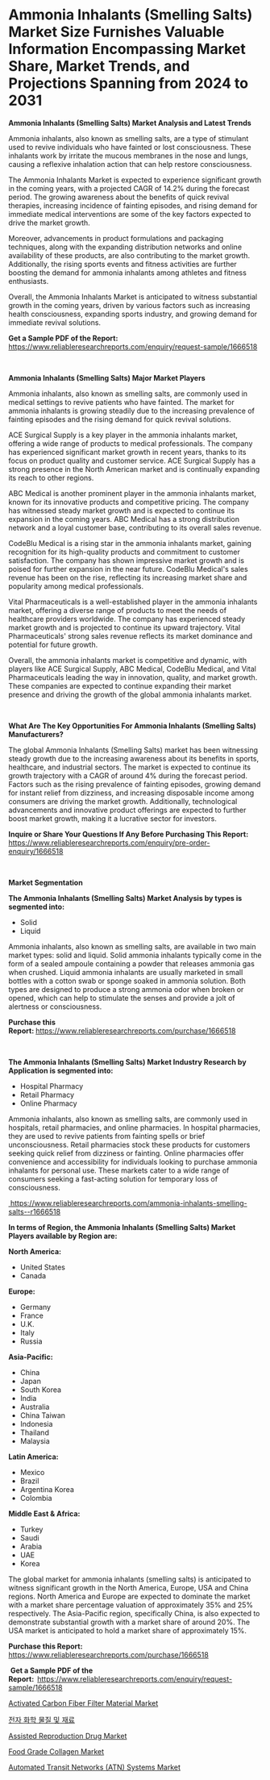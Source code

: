 <p><h1>Ammonia Inhalants (Smelling Salts) Market Size Furnishes Valuable Information Encompassing Market Share, Market Trends, and Projections Spanning from 2024 to 2031</h1></p><p><strong>Ammonia Inhalants (Smelling Salts) Market Analysis and Latest Trends</strong></p>
<p><p>Ammonia inhalants, also known as smelling salts, are a type of stimulant used to revive individuals who have fainted or lost consciousness. These inhalants work by irritate the mucous membranes in the nose and lungs, causing a reflexive inhalation action that can help restore consciousness.</p><p>The Ammonia Inhalants Market is expected to experience significant growth in the coming years, with a projected CAGR of 14.2% during the forecast period. The growing awareness about the benefits of quick revival therapies, increasing incidence of fainting episodes, and rising demand for immediate medical interventions are some of the key factors expected to drive the market growth.</p><p>Moreover, advancements in product formulations and packaging techniques, along with the expanding distribution networks and online availability of these products, are also contributing to the market growth. Additionally, the rising sports events and fitness activities are further boosting the demand for ammonia inhalants among athletes and fitness enthusiasts.</p><p>Overall, the Ammonia Inhalants Market is anticipated to witness substantial growth in the coming years, driven by various factors such as increasing health consciousness, expanding sports industry, and growing demand for immediate revival solutions.</p></p>
<p><strong>Get a Sample PDF of the Report:&nbsp;</strong> <a href="https://www.reliableresearchreports.com/enquiry/request-sample/1666518">https://www.reliableresearchreports.com/enquiry/request-sample/1666518</a></p>
<p>&nbsp;</p>
<p><strong>Ammonia Inhalants (Smelling Salts) Major Market Players</strong></p>
<p><p>Ammonia inhalants, also known as smelling salts, are commonly used in medical settings to revive patients who have fainted. The market for ammonia inhalants is growing steadily due to the increasing prevalence of fainting episodes and the rising demand for quick revival solutions.</p><p>ACE Surgical Supply is a key player in the ammonia inhalants market, offering a wide range of products to medical professionals. The company has experienced significant market growth in recent years, thanks to its focus on product quality and customer service. ACE Surgical Supply has a strong presence in the North American market and is continually expanding its reach to other regions.</p><p>ABC Medical is another prominent player in the ammonia inhalants market, known for its innovative products and competitive pricing. The company has witnessed steady market growth and is expected to continue its expansion in the coming years. ABC Medical has a strong distribution network and a loyal customer base, contributing to its overall sales revenue.</p><p>CodeBlu Medical is a rising star in the ammonia inhalants market, gaining recognition for its high-quality products and commitment to customer satisfaction. The company has shown impressive market growth and is poised for further expansion in the near future. CodeBlu Medical's sales revenue has been on the rise, reflecting its increasing market share and popularity among medical professionals.</p><p>Vital Pharmaceuticals is a well-established player in the ammonia inhalants market, offering a diverse range of products to meet the needs of healthcare providers worldwide. The company has experienced steady market growth and is projected to continue its upward trajectory. Vital Pharmaceuticals' strong sales revenue reflects its market dominance and potential for future growth. </p><p>Overall, the ammonia inhalants market is competitive and dynamic, with players like ACE Surgical Supply, ABC Medical, CodeBlu Medical, and Vital Pharmaceuticals leading the way in innovation, quality, and market growth. These companies are expected to continue expanding their market presence and driving the growth of the global ammonia inhalants market.</p></p>
<p>&nbsp;</p>
<p><strong>What Are The Key Opportunities For Ammonia Inhalants (Smelling Salts) Manufacturers?</strong></p>
<p><p>The global Ammonia Inhalants (Smelling Salts) market has been witnessing steady growth due to the increasing awareness about its benefits in sports, healthcare, and industrial sectors. The market is expected to continue its growth trajectory with a CAGR of around 4% during the forecast period. Factors such as the rising prevalence of fainting episodes, growing demand for instant relief from dizziness, and increasing disposable income among consumers are driving the market growth. Additionally, technological advancements and innovative product offerings are expected to further boost market growth, making it a lucrative sector for investors.</p></p>
<p><strong>Inquire or Share Your Questions If Any Before Purchasing This Report:</strong> <a href="https://www.reliableresearchreports.com/enquiry/pre-order-enquiry/1666518">https://www.reliableresearchreports.com/enquiry/pre-order-enquiry/1666518</a></p>
<p>&nbsp;</p>
<p><strong>Market Segmentation</strong></p>
<p><strong>The Ammonia Inhalants (Smelling Salts) Market Analysis by types is segmented into:</strong></p>
<p><ul><li>Solid</li><li>Liquid</li></ul></p>
<p><p>Ammonia inhalants, also known as smelling salts, are available in two main market types: solid and liquid. Solid ammonia inhalants typically come in the form of a sealed ampoule containing a powder that releases ammonia gas when crushed. Liquid ammonia inhalants are usually marketed in small bottles with a cotton swab or sponge soaked in ammonia solution. Both types are designed to produce a strong ammonia odor when broken or opened, which can help to stimulate the senses and provide a jolt of alertness or consciousness.</p></p>
<p><strong>Purchase this Report:&nbsp;</strong><a href="https://www.reliableresearchreports.com/purchase/1666518">https://www.reliableresearchreports.com/purchase/1666518</a></p>
<p>&nbsp;</p>
<p><strong>The Ammonia Inhalants (Smelling Salts) Market Industry Research by Application is segmented into:</strong></p>
<p><ul><li>Hospital Pharmacy</li><li>Retail Pharmacy</li><li>Online Pharmacy</li></ul></p>
<p><p>Ammonia inhalants, also known as smelling salts, are commonly used in hospitals, retail pharmacies, and online pharmacies. In hospital pharmacies, they are used to revive patients from fainting spells or brief unconsciousness. Retail pharmacies stock these products for customers seeking quick relief from dizziness or fainting. Online pharmacies offer convenience and accessibility for individuals looking to purchase ammonia inhalants for personal use. These markets cater to a wide range of consumers seeking a fast-acting solution for temporary loss of consciousness.</p></p>
<p><a href="https://www.reliableresearchreports.com/ammonia-inhalants-smelling-salts--r1666518">&nbsp;https://www.reliableresearchreports.com/ammonia-inhalants-smelling-salts--r1666518</a></p>
<p><strong>In terms of Region, the Ammonia Inhalants (Smelling Salts) Market Players available by Region are:</strong></p>
<p>
    <p> <strong> North America: </strong>
        <ul>
            <li>United States</li>
            <li>Canada</li>
        </ul>
        </p> 
    <p> <strong> Europe: </strong>
        <ul>
            <li>Germany</li>
            <li>France</li>
            <li>U.K.</li>
            <li>Italy</li>
            <li>Russia</li>
        </ul>
        </p> 
    <p> <strong> Asia-Pacific: </strong>
        <ul>
            <li>China</li>
            <li>Japan</li>
            <li>South Korea</li>
            <li>India</li>
            <li>Australia</li>
            <li>China Taiwan</li>
            <li>Indonesia</li>
            <li>Thailand</li>
            <li>Malaysia</li>
        </ul>
        </p> 
    <p> <strong> Latin America: </strong>
        <ul>
            <li>Mexico</li>
            <li>Brazil</li>
            <li>Argentina Korea</li>
            <li>Colombia</li>
        </ul>
        </p> 
    <p> <strong> Middle East & Africa: </strong>
        <ul>
            <li>Turkey</li>
            <li>Saudi</li>
            <li>Arabia</li>
            <li>UAE</li>
            <li>Korea</li>
        </ul>
    </p>
    </p>
<p><p>The global market for ammonia inhalants (smelling salts) is anticipated to witness significant growth in the North America, Europe, USA and China regions. North America and Europe are expected to dominate the market with a market share percentage valuation of approximately 35% and 25% respectively. The Asia-Pacific region, specifically China, is also expected to demonstrate substantial growth with a market share of around 20%. The USA market is anticipated to hold a market share of approximately 15%.</p></p>
<p><strong>Purchase this Report: </strong><a href="https://www.reliableresearchreports.com/purchase/1666518">https://www.reliableresearchreports.com/purchase/1666518</a></p>
<p>&nbsp;<strong>Get a Sample PDF of the Report:&nbsp;&nbsp;</strong><a href="https://www.reliableresearchreports.com/enquiry/request-sample/1666518">https://www.reliableresearchreports.com/enquiry/request-sample/1666518</a></p>
<p><strong></strong></p>
<p><p><a href="https://issuu.com/reportprime-2/docs/activated-carbon-fiber-filter-material-market-size">Activated Carbon Fiber Filter Material Market</a></p><p><a href="https://github.com/wallacBahrtyinger567686/Market-Research-Report-List-1/blob/main/495766457369.md">전자 화학 물질 및 재료</a></p><p><a href="https://github.com/Sarissaschmalingtr6fz2739/Market-Research-Report-List-2/blob/main/assisted-reproduction-drug-market.md">Assisted Reproduction Drug Market</a></p><p><a href="https://issuu.com/reportprime-2/docs/food-grade-collagen-market-size-2030.pptx">Food Grade Collagen Market</a></p><p><a href="https://www.linkedin.com/pulse/automated-transit-networks-atn-systems-market-outlook-industry-pnxge">Automated Transit Networks (ATN) Systems Market</a></p></p>